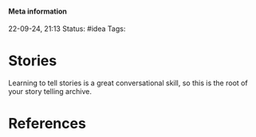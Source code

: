 #### Meta information
22-09-24, 21:13
Status: #idea
Tags: 





# Stories
Learning to tell stories is a great conversational skill, so this is the root of your story telling archive.






# References
